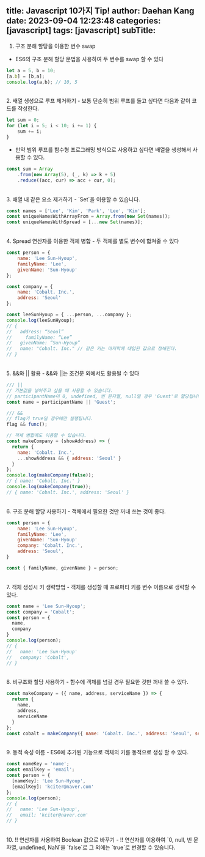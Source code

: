 title: Javascript 10가지 Tip!
author: Daehan Kang
date: 2023-09-04 12:23:48
categories: [javascript]
tags: [javascript]
subTitle:
---
1. 구조 분해 할당을 이용한 변수 swap
- ES6의 구조 분해 할당 문법을 사용하여 두 변수를 swap 할 수 있다

```jsx
let a = 5, b = 10;
[a.b] = [b,a];
console.log(a,b); // 10, 5
```
<br>
2. 배열 생성으로 루프 제거하기
- 보통 단순히 범위 루프를 돌고 싶다면 다음과 같이 코드를 작성한다.

```jsx
let sum = 0;
for (let i = 5; i < 10; i += 1) {
    sum += i;
}
```

- 만약 범위 루프를 함수형 프로그래밍 방식으로 사용하고 싶다면 배열을 생성해서 사용할 수 있다.

```jsx
const sum = Array
    .from(new Array(5), (_, k) => k + 5)
    .reduce((acc, cur) => acc + cur, 0);
```
<br>
3. 배열 내 같은 요소 제거하기
- `Set`을 이용할 수 있습니다.

```jsx
const names = ['Lee', 'Kim', 'Park', 'Lee', 'Kim'];
const uniqueNamesWithArrayFrom = Array.from(new Set(names));
const uniqueNamesWithSpread = [...new Set(names)];
```
<br>
4. Spread 연산자를 이용한 객체 병합
- 두 객체를 별도 변수에 합쳐줄 수 있다

```jsx
const person = {
    name: 'Lee Sun-Hyoup',
    familyName: 'Lee',
    givenName: 'Sun-Hyoup'
};

const company = {
    name: 'Cobalt. Inc.',
    address: 'Seoul'
};

const leeSunHyoup = { ...person, ...company };
console.log(leeSunHyoup);
// {
//   address: “Seoul”
//     familyName: “Lee”
//   givenName: “Sun-Hyoup”
//   name: "Cobalt. Inc." // 같은 키는 마지막에 대입된 값으로 정해진다.
// }
```
<br>
5. &&와 || 활용
- &&와 ||는 조건문 외에서도 활용될 수 있다

```jsx
/// ||
// 기본값을 넣어주고 싶을 때 사용할 수 있습니다.
// participantName이 0, undefined, 빈 문자열, null일 경우 'Guest'로 할당됩니다.
const name = participantName || 'Guest';

/// &&
// flag가 true일 경우에만 실행됩니다.
flag && func();

// 객체 병합에도 이용할 수 있습니다.
const makeCompany = (showAddress) => {
  return {
    name: 'Cobalt. Inc.',
    ...showAddress && { address: 'Seoul' }
  }
};
console.log(makeCompany(false));
// { name: 'Cobalt. Inc.' }
console.log(makeCompany(true));
// { name: 'Cobalt. Inc.', address: 'Seoul' }
```
<br>
6. 구조 분해 할당 사용하기
- 객체에서 필요한 것만 꺼내 쓰는 것이 좋다.

```jsx
const person = {
    name: 'Lee Sun-Hyoup',
    familyName: 'Lee',
    givenName: 'Sun-Hyoup'
    company: 'Cobalt. Inc.',
    address: 'Seoul',
}

const { familyName, givenName } = person;
```
<br>
7. 객체 생성시 키 생략방법
- 객체를 생성할 때 프로퍼티 키를 변수 이름으로 생략할 수 있다.

```jsx
const name = 'Lee Sun-Hyoup';
const company = 'Cobalt';
const person = {
  name,
  company
}
console.log(person);
// {
//   name: 'Lee Sun-Hyoup'
//   company: 'Cobalt',
// }
```
<br>
8. 비구조화 할당 사용하기
- 함수에 객체를 넘길 경우 필요한 것만 꺼내 쓸 수 있다.

```jsx
const makeCompany = ({ name, address, serviceName }) => {
  return {
    name,
    address,
    serviceName
  }
};
const cobalt = makeCompany({ name: 'Cobalt. Inc.', address: 'Seoul', serviceName: 'Present' });
```
<br>
9. 동적 속성 이름
- ES6에 추가된 기능으로 객체의 키를 동적으로 생성 할 수 있다.

```jsx
const nameKey = 'name';
const emailKey = 'email';
const person = {
  [nameKey]: 'Lee Sun-Hyoup',
  [emailKey]: 'kciter@naver.com'
};
console.log(person);
// {
//   name: 'Lee Sun-Hyoup',
//   email: 'kciter@naver.com'
// }
```
<br>
10. !! 연산자를 사용하여 Boolean 값으로 바꾸기
- !! 연산자를 이용하여 `0, null, 빈 문자열, undefined, NaN`을 `false`로 그 외에는 `true`로 변경할 수 있습니다.